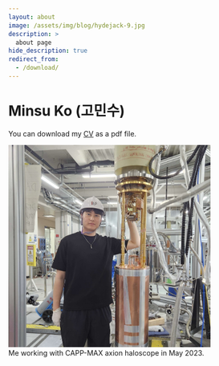 ```yaml
---
layout: about
image: /assets/img/blog/hydejack-9.jpg
description: >
  about page
hide_description: true
redirect_from:
  - /download/
---
```


# Minsu Ko (고민수)

<!--author-->

You can download my [CV] as a pdf file.

<p align="left">
  <img src="/assets/img/me_MAX.jpg" style="width:80%; height:auto;"/>
  <br>
  Me working with CAPP-MAX axion haloscope in May 2023.
</p>
<div style="clear:both;"></div>


[CV]: /distributions/cv_minsu.pdf